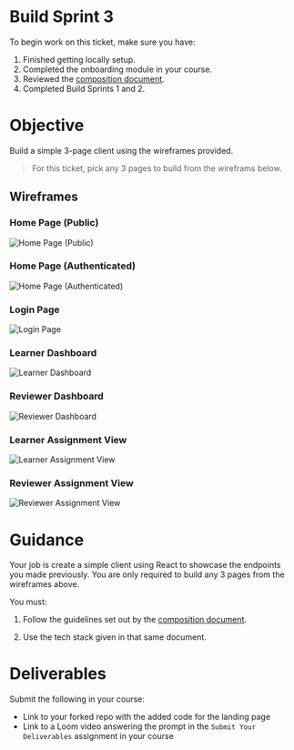 # Build Sprint 3

To begin work on this ticket, make sure you have: 
1. Finished getting locally setup. 
2. Completed the onboarding module in your course. 
3. Reviewed the [composition document](documents/composition_document.md). 
4. Completed Build Sprints 1 and 2. 

# Objective

Build a simple 3-page client using the wireframes provided. 

> For this ticket, pick any 3 pages to build from the wireframs below. 

## Wireframes

### Home Page (Public)
![Home Page (Public)](../documents/images/home_page_public.jpg)

### Home Page (Authenticated)
![Home Page (Authenticated)](../documents/images/home_page_authenticated.jpg)

### Login Page
![Login Page](../documents/images/login_page.jpg)

### Learner Dashboard
![Learner Dashboard](../documents/images/learner_dashboard.jpg)

### Reviewer Dashboard
![Reviewer Dashboard](../documents/images/reviewer_dashboard.jpg)

### Learner Assignment View
![Learner Assignment View](../documents/images/learner_assignment_view.jpg)

### Reviewer Assignment View
![Reviewer Assignment View](../documents/images/reviewer_assignment_view.jpg)

# Guidance

Your job is create a simple client using React to showcase the endpoints you made previously. You are only required to build any 3 pages from the wireframes above. 

You must: 

1. Follow the guidelines set out by the [composition document](documents/composition_document.md). 

2. Use the tech stack given in that same document.  

# Deliverables 

Submit the following in your course: 

- Link to your forked repo with the added code for the landing page
- Link to a Loom video answering the prompt in the `Submit Your Deliverables` assignment in your course
